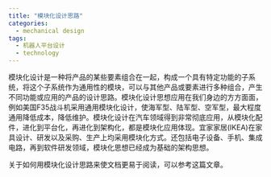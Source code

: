 ```yaml
---  
title: "模块化设计思路"  
categories:  
  - mechanical design  
tags: 
  - 机器人平台设计 
  - technology  
---  
```


模块化设计是一种将产品的某些要素组合在一起，构成一个具有特定功能的子系统，将这个子系统作为通用性的模块，可以与其他产品或要素进行多种组合，产生不同功能或应用的产品的设计思路。模块化设计思想应用在我们身边的方方面面，例如美国F35战斗机采用通用模块化设计，使海军型、陆军型、空军型，最大程度通用降低成本，降低维护。模块化设计在汽车领域得到非常彻底应用，从模块化配件，进化到平台化，再进化到架构化，都是模块化应用体现。宜家家居(IKEA)在家具设计、研发以及采购、生产上均采用模块化方式。还包括电子设备、手机、集成电路，再到软件研发领域，模块化思想已经成为基础的架构思想。

关于如何用模块化设计思路来使文档更易于阅读，可以参考这篇文章。 
